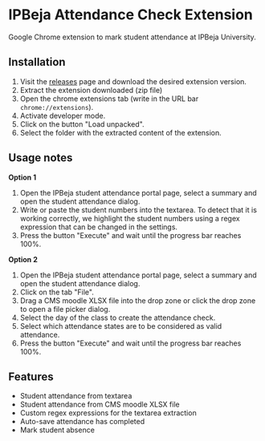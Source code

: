 # IPBeja Attendance Check Extension
Google Chrome extension to mark student attendance at IPBeja University.

## Installation
1. Visit the [releases](https://github.com/insertcodehere/ipbeja-attendance-check/releases) page and download the desired extension version.
2. Extract the extension downloaded (zip file)
3. Open the chrome extensions tab (write in the URL bar `chrome://extensions`).
4. Activate developer mode.
5. Click on the button "Load unpacked".
6. Select the folder with the extracted content of the extension.

## Usage notes
**Option 1**
1. Open the IPBeja student attendance portal page, select a summary and open the student attendance dialog.
5. Write or paste the student numbers into the textarea. To detect that it is working correctly, we highlight the student numbers using a regex expression that can be changed in the settings.
6. Press the button "Execute" and wait until the progress bar reaches 100%.

**Option 2**
1. Open the IPBeja student attendance portal page, select a summary and open the student attendance dialog.
2. Click on the tab "File".
3. Drag a CMS moodle XLSX file into the drop zone or click the drop zone to open a file picker dialog.
7. Select the day of the class to create the attendance check.
8. Select which attendance states are to be considered as valid attendance.
9. Press the button "Execute" and wait until the progress bar reaches 100%.

## Features
- Student attendance from textarea
- Student attendance from CMS moodle XLSX file
- Custom regex expressions for the textarea extraction
- Auto-save attendance has completed
- Mark student absence
